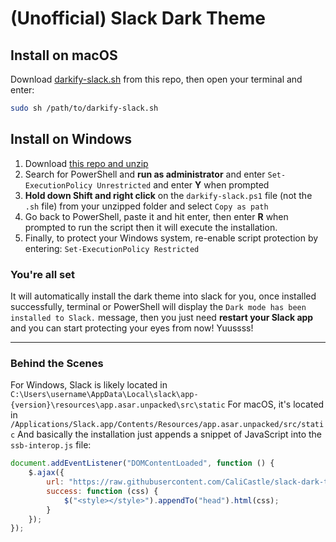 # (Unofficial) Slack Dark Theme

## Install on macOS

Download [darkify-slack.sh](https://raw.githubusercontent.com/CaliCastle/slack-dark-theme/master/darkify-slack.sh) from this repo, then open your terminal and enter:

```bash
sudo sh /path/to/darkify-slack.sh
```

## Install on Windows

1. Download [this repo and unzip](https://github.com/CaliCastle/slack-dark-theme/archive/v0.1.zip)
2. Search for PowerShell and **run as administrator** and enter `Set-ExecutionPolicy Unrestricted` and enter **Y** when prompted
3. **Hold down Shift and right click** on the `darkify-slack.ps1` file (not the `.sh` file) from your unzipped folder and select `Copy as path`
4. Go back to PowerShell, paste it and hit enter, then enter **R** when prompted to run the script then it will execute the installation.
5. Finally, to protect your Windows system, re-enable script protection by entering: `Set-ExecutionPolicy Restricted`

### You're all set

It will automatically install the dark theme into slack for you, once installed successfully, terminal or PowerShell will display the `Dark mode has been installed to Slack.` message, then you just need **restart your Slack app** and you can start protecting your eyes from now! Yuussss!

-----

### Behind the Scenes

For Windows, Slack is likely located in `C:\Users\username\AppData\Local\slack\app-{version}\resources\app.asar.unpacked\src\static`
For macOS, it's located in `/Applications/Slack.app/Contents/Resources/app.asar.unpacked/src/static`
And basically the installation just appends a snippet of JavaScript into the `ssb-interop.js` file:

```js
document.addEventListener("DOMContentLoaded", function () {
    $.ajax({
        url: "https://raw.githubusercontent.com/CaliCastle/slack-dark-theme/master/darkify.css",
        success: function (css) {
            $("<style></style>").appendTo("head").html(css);
        }
    });
});
```
